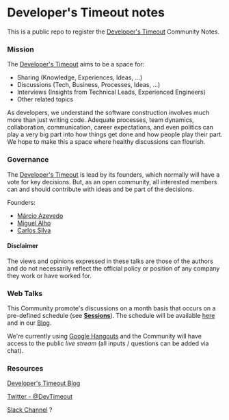 # Developer's Timeout notes #

This is a public repo to register the [Developer's Timeout](https://medium.com/developers-timeout) Community Notes.

### Mission ###

The [Developer's Timeout](https://medium.com/developers-timeout) aims to be a space for:

- Sharing (Knowledge, Experiences, Ideas, ...)
- Discussions (Tech, Business, Processes, Ideas, ...)
- Interviews (Insights from Technical Leads, Experienced Engineers)
- Other related topics

As developers, we understand the software construction involves much more than just writing code. Adequate processes, team dynamics, collaboration, communication, career expectations, and even politics can play a very big part into how things get done and how people play their part. We hope to make this a space where healthy discussions can flourish.

### Governance ###

The [Developer's Timeout](https://medium.com/developers-timeout) is lead by its founders, which normally will have a vote for key decisions. But, as an open community, all interested members can and should contribute with ideas and be part of the decisions.

Founders:

- [Márcio Azevedo](https://anoblequest.wordpress.com/)
- [Miguel Alho](http://www.miguelalho.pt/)
- [Carlos Silva](https://pt.linkedin.com/in/carlos-silva-21b5131)

#### Disclaimer ####

The views and opinions expressed in these talks are those of the authors and do not necessarily reflect the official policy or position of any company they work or have worked for.

### Web Talks ###

This Community promote's discussions on a month basis that occurs on a pre-defined schedule (see [**Sessions**](Sessions.md)). The schedule will be available [here](Sessions.md) and in our [Blog](https://medium.com/developers-timeout/).

We're currently using [Google Hangouts](https://hangouts.google.com/) and the Community will have access to the public *live stream* (all inputs / questions can be added via chat).

### Resources ###

[Developer's Timeout Blog](https://medium.com/developers-timeout)

[Twitter - @DevTimeout](https://twitter.com/DevTimeout)

[Slack Channel]() ?





